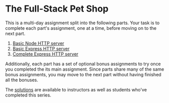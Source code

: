 # The Full-Stack Pet Shop

This is a multi-day assignment split into the following parts. Your task is to complete each part's assignment, one at a time, before moving on to the next part.

1. [Basic Node HTTP server](1_basic_node.md)
1. [Basic Express HTTP server](2_basic_express.md)
1. [Complete Express HTTP server](3_complete_express.md)

Additionally, each part has a set of optional bonus assignments to try once you completed the its main assignment. Since parts share many of the same bonus assignments, you may move to the next part without having finished all the bonuses.

The [solutions](https://github.com/gSchool/fs-pet-shop-solutions) are available to instructors as well as students who've completed this series.
